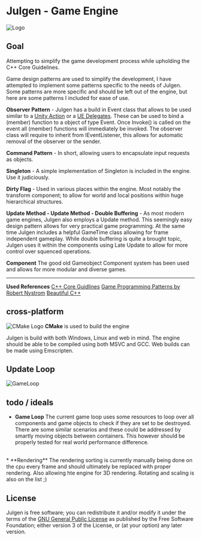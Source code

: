 # Julgen - Game Engine

![Logo](https://i.imgur.com/koxF0XZ.png)

## Goal
Attempting to simplify the game development process while upholding the C++ Core Guidelines.

Game design patterns are used to simplify the development, I have attempted to implement some patterns specific to the needs of Julgen. Some patterns are more specific and should be left out of the engine, but here are some patterns I included for ease of use.

**Observer Pattern** - Julgen has a build in Event class that allows to be used similar to a [Unity Action](https://docs.unity3d.com/ScriptReference/Events.UnityAction.html) or a [UE Delegates](https://docs.unrealengine.com/4.27/en-US/ProgrammingAndScripting/ProgrammingWithCPP/UnrealArchitecture/Delegates/). These can be used to bind a (member) function to a object of type Event. Once Invoke() is called on the event all (member) functions will immediately be invoked. The observer class will require to inherit from IEventListener, this allows for automatic removal of the observer or the sender.

**Command Pattern** - In short, allowing users to encapsulate input requests as objects.

**Singleton** - A simple implementation of Singleton is included in the engine. Use it judiciously.

**Dirty Flag** - Used in various places within the engine. Most notably the transform component; to allow for world and local positions within huge hierarchical structures.

**Update Method - Update Method - Double Buffering** - As most modern game engines, Julgen also employs a Update method. This seemingly easy design pattern allows for very practical game programming. At the same time Julgen includes a helpful GameTime class allowing for frame independent gameplay. While double buffering is quite a brought topic, Julgen uses it within the components using Late Update to allow for more control over squenced operations.

**Component**
The good old Gameobject Component system has been used and allows for more modular and diverse games.

****
**Used References**
[C++ Core Guidlines](https://isocpp.github.io/CppCoreGuidelines/CppCoreGuidelines)
[Game Programming Patterns by Robert Nystrom](https://gameprogrammingpatterns.com)
[Beautiful C++](https://www.informit.com/store/beautiful-c-plus-plus-30-core-guidelines-for-writing-9780137647842)




## cross-platform
![CMake Logo](https://upload.wikimedia.org/wikipedia/commons/thumb/1/13/Cmake.svg/64px-Cmake.svg.png)
**CMake** is used to build the engine 

Julgen is build with both Windows, Linux and web in mind.
The engine should be able to be compiled using both MSVC and GCC.
Web builds can be made using Emscripten.


## Update Loop
![GameLoop](https://i.imgur.com/4FO7eJY.png)


## todo / ideals
* **Game Loop**
    The current game loop uses some resources to loop over all components and game objects to check if they are set to be destroyed. There are some similar scenarios and these could be addressed by smartly moving objects between containers. This however should be properly tested for real world performance difference.  
<br>
* **Rendering**
    The rendering sorting is currently manually being done on the cpu every frame and should ultimately be replaced with proper rendering. Also allowing hte engine for 3D rendering.
    Rotating and scaling is also on the list ;)

## License
Julgen is free software; you can redistribute it and/or modify it under the terms of the [GNU General Public License](LICENSE.md) as published by the Free Software Foundation; either version 3 of the License, or (at your option) any later version.
